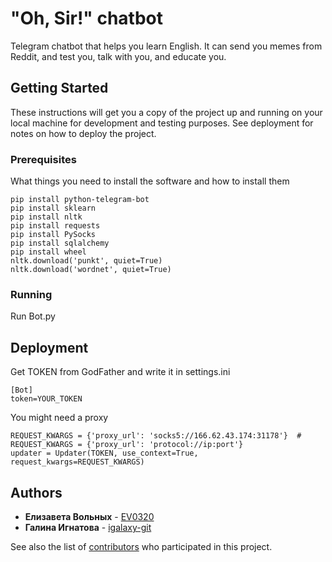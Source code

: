 # "Oh, Sir!" chatbot

Telegram chatbot that helps you learn English. It can send you memes from Reddit, and test you, talk with you, and educate you.

## Getting Started

These instructions will get you a copy of the project up and running on your local machine for development and testing purposes. See deployment for notes on how to deploy the project.

### Prerequisites

What things you need to install the software and how to install them

```
pip install python-telegram-bot
pip install sklearn
pip install nltk
pip install requests
pip install PySocks
pip install sqlalchemy
pip install wheel
nltk.download('punkt', quiet=True)
nltk.download('wordnet', quiet=True)
```

### Running

Run Bot.py

## Deployment

Get TOKEN from GodFather and write it in settings.ini
```
[Bot]
token=YOUR_TOKEN
```
You might need a proxy
```
REQUEST_KWARGS = {'proxy_url': 'socks5://166.62.43.174:31178'}  # REQUEST_KWARGS = {'proxy_url': 'protocol://ip:port'}
updater = Updater(TOKEN, use_context=True, request_kwargs=REQUEST_KWARGS)
```

## Authors

* **Елизавета Вольных** - [EV0320](https://github.com/EV0320)
* **Галина Игнатова** - [igalaxy-git](https://github.com/igalaxy-git)

See also the list of [contributors](https://github.com/igalaxy-git/chatbot/contributors) who participated in this project.


